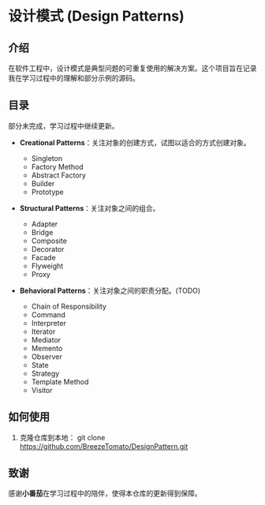 # 设计模式 (Design Patterns)

## 介绍

在软件工程中，设计模式是典型问题的可重复使用的解决方案。这个项目旨在记录我在学习过程中的理解和部分示例的源码。

## 目录

部分未完成，学习过程中继续更新。

- **Creational Patterns**：关注对象的创建方式，试图以适合的方式创建对象。
  - Singleton
  - Factory Method
  - Abstract Factory
  - Builder
  - Prototype

- **Structural Patterns**：关注对象之间的组合。
  - Adapter
  - Bridge
  - Composite
  - Decorator
  - Facade
  - Flyweight
  - Proxy

- **Behavioral Patterns**：关注对象之间的职责分配。(TODO)
  - Chain of Responsibility
  - Command
  - Interpreter
  - Iterator
  - Mediator
  - Memento
  - Observer
  - State
  - Strategy
  - Template Method
  - Visitor

## 如何使用

1. 克隆仓库到本地：
git clone https://github.com/BreezeTomato/DesignPattern.git

## 致谢

感谢**小番茄**在学习过程中的陪伴，使得本仓库的更新得到保障。